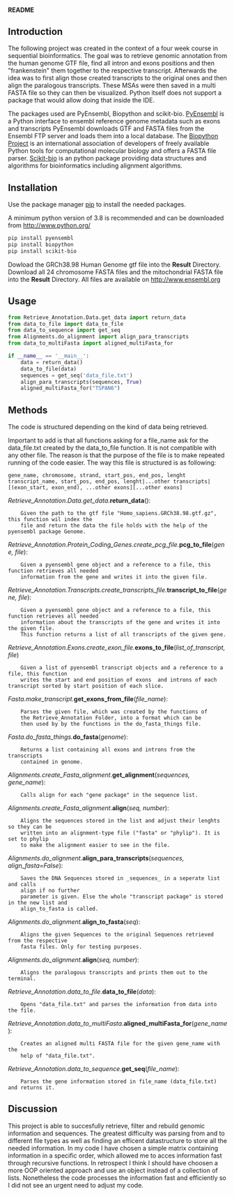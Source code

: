 #### README ####


## Introduction

The following project was created in the context of a four week course in sequential bioinformatics.
The goal was to retrieve genomic annotation from the human genome GTF file, find all
intron and exons positions and then "frankenstein" them together to the respective transcript.
Afterwards the idea was to first align those created transcripts to the original ones and then
align the paralogous transcripts. These MSAs were then saved in a multi FASTA file so they can then be
visualized. Python itself does not support a package that would allow doing that inside the IDE.

The packages used are PyEnsembl, Biopython and scikit-bio.
[PyEnsembl](https://github.com/openvax/pyensembl) is a Python interface to ensembl reference genome metadata 
such as exons and transcripts PyEnsembl downloads GTF and FASTA files from the Ensembl FTP server and loads them into a local
database. The [Biopython Project](https://biopython.org) is an international association of developers of freely available
Python tools for computational molecular biology and offers a FASTA file parser. 
[Scikit-bio](http://scikit-bio.org) is an python package providing data structures and algorithms for bioinformatics
including alignment algorithms.


## Installation

Use the package manager [pip](https://pip.pypa.io/en/stable/) to install the needed packages.

A minimum python version of 3.8 is recommended and can be downloaded from http://www.python.org/

```bash
pip install pyensembl
pip install biopython
pip install scikit-bio 
```

Dowload the GRCh38.98 Human Genome gtf file into the **Result** Directory.
Download all 24 chromosome FASTA files and the mitochondrial FASTA file into the **Result** Directory. All files are available  on http://www.ensembl.org

## Usage

```python
from Retrieve_Annotation.Data.get_data import return_data
from data_to_file import data_to_file
from data_to_sequence import get_seq
from Alignments.do_alignment import align_para_transcripts
from data_to_multiFasta import aligned_multiFasta_for

if __name__ == '__main__':
    data = return_data()                        
    data_to_file(data)                       
    sequences = get_seq('data_file.txt')
    align_para_transcripts(sequences, True)
    aligned_multiFasta_for("TSPAN6")
```


## Methods

The code is structured depending on the kind of data being retrieved.

Important to add is that all functions asking for a file_name ask for the data_file.txt created by the data_to_file function.
It is not compatible with any other file. The reason is that the purpose of the file is to make repeated running of the code
easier.
The way this file is structured is as following:

	gene_name, chromosome, strand, start_pos, end_pos, lenght	transcript_name, start_pos, end_pos, lenght|...other transcripts|	[(exon_start, exon_end), ...other exons][...other exons]

_Retrieve_Annotation.Data.get_data._**return_data**():

        Given the path to the gtf file "Homo_sapiens.GRCh38.98.gtf.gz", this function wil index the
        file and return the data the file holds with the help of the pyensembl package Genome.

_Retrieve_Annotation.Protein_Coding_Genes.create_pcg_file._**pcg_to_file**(_gene, file_):

        Given a pyensembl gene object and a reference to a file, this function retrieves all needed 
        information from the gene and writes it into the given file.


_Retrieve_Annotation.Transcripts.create_transcripts_file._**transcript_to_file**(_gene, file_):

        Given a pyensembl gene object and a reference to a file, this function retrieves all needed 
        information about the transcripts of the gene and writes it into the given file. 
        This function returns a list of all transcripts of the given gene.

_Retrieve_Annotation.Exons.create_exon_file._**exons_to_file**(_list_of_transcript, file_)
        
        Given a list of pyensembl transcript objects and a reference to a file, this function 
        writes the start and end position of exons  and introns of each transcript sorted by start position of each slice. 

_Fasta.make_transcript._**get_exons_from_file**(_file_name_):

        Parses the given file, which was created by the functions of 
        the Retrieve_Annotation Folder, into a format which can be 
        then used by by the functions in the do_fasta_things file.
        
_Fasta.do_fasta_things._**do_fasta**(_genome_):

        Returns a list containing all exons and introns from the transcripts
        contained in genome.

_Alignments.create_Fasta_alignment._**get_alignment**(_sequences, gene_name_):

        Calls align for each "gene package" in the sequence list.

_Alignments.create_Fasta_alignment._**align**(_seq, number_):

        Aligns the sequences stored in the list and adjust their lenghts so they can be
        written into an alignment-type file ("fasta" or "phylip"). It is set to phylip
        to make the alignment easier to see in the file.

_Alignments.do_alignment._**align_para_transcripts**(_sequences, align_fasta=False_):

        Saves the DNA Sequences stored in _sequences_ in a seperate list and calls
        align if no further 
        parameter is given. Else the whole "transcript package" is stored in the new list and 
        align_to_fasta is called.

_Alignments.do_alignment._**align_to_fasta**(_seq_):

        Aligns the given Sequences to the original Sequences retrieved from the respective
        fasta files. Only for testing purposes.


_Alignments.do_alignment._**align**(_seq, number_):

        Aligns the paralogous transcripts and prints them out to the terminal.

_Retrieve_Annotation.data_to_file._**data_to_file**(_data_):

        Opens "data_file.txt" and parses the information from data into the file.

_Retrieve_Annotation.data_to_multiFasta._**aligned_multiFasta_for**(_gene_name_):

        Creates an aligned multi FASTA file for the given gene_name with the 
        help of "data_file.txt".

_Retrieve_Annotation.data_to_sequence._**get_seq**(_file_name_):

        Parses the gene information stored in file_name (data_file.txt) and returns it.
        

## Discussion

This project is able to succesfully retrieve, filter and rebuild genomic information and sequences.
The greatest difficulty was parsing from and to different file types as well as finding an efficent 
datastructure to store all the needed information. In my code I have chosen a simple matrix containing 
information in a specific order, which allowed me to acces information fast through recursive functions. 
In retrospect I think I should have choosen a more OOP oriented approach and use an object instead of a 
collection of lists. Nonetheless the code processes the information fast and efficiently so I did not 
see an urgent need to adjust my code.
